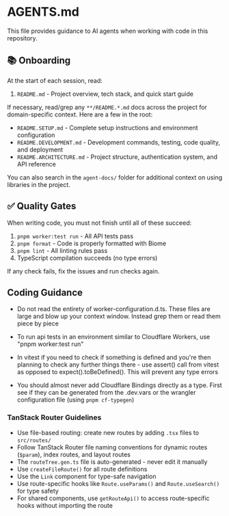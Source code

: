 
# AGENTS.md

This file provides guidance to AI agents when working with code in this repository.

## 📚 Onboarding

At the start of each session, read:
1. `README.md` - Project overview, tech stack, and quick start guide

If necessary, read/grep any `**/README.*.md` docs across the project for domain-specific context. Here are a few in the root:

- `README.SETUP.md` - Complete setup instructions and environment configuration
- `README.DEVELOPMENT.md` - Development commands, testing, code quality, and deployment
- `README.ARCHITECTURE.md` - Project structure, authentication system, and API reference

You can also search in the `agent-docs/` folder for additional context on using libraries in the project.

## ✅ Quality Gates

When writing code, you must not finish until all of these succeed:

1. `pnpm worker:test run` - All API tests pass
2. `pnpm format` - Code is properly formatted with Biome
3. `pnpm lint` - All linting rules pass
4. TypeScript compilation succeeds (no type errors)

If any check fails, fix the issues and run checks again.

## Coding Guidance

- Do not read the entirety of worker-configuration.d.ts. These files are large and blow up your context window. Instead grep them or read them piece by piece

- To run api tests in an environment similar to Cloudflare Workers, use "pnpm worker:test run"

- In vitest if you need to check if something is defined and you're then planning to check any further things there - use assert() call from vitest as opposed to expect(<thing>).toBeDefined(). This will prevent any type errors

- You should almost never add Cloudflare Bindings directly as a type. First see if they can be generated from the .dev.vars or the wrangler configuration file (using `pnpm cf-typegen`)

### TanStack Router Guidelines

- Use file-based routing: create new routes by adding `.tsx` files to `src/routes/`
- Follow TanStack Router file naming conventions for dynamic routes (`$param`), index routes, and layout routes
- The `routeTree.gen.ts` file is auto-generated - never edit it manually
- Use `createFileRoute()` for all route definitions
- Use the `Link` component for type-safe navigation
- Use route-specific hooks like `Route.useParams()` and `Route.useSearch()` for type safety
- For shared components, use `getRouteApi()` to access route-specific hooks without importing the route
